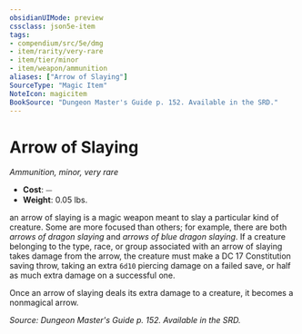 ```yaml
---
obsidianUIMode: preview
cssclass: json5e-item
tags:
- compendium/src/5e/dmg
- item/rarity/very-rare
- item/tier/minor
- item/weapon/ammunition
aliases: ["Arrow of Slaying"]
SourceType: "Magic Item"
NoteIcon: magicitem
BookSource: "Dungeon Master's Guide p. 152. Available in the SRD."
---
```

# Arrow of Slaying
*Ammunition, minor, very rare*  

- **Cost**: ⏤
- **Weight**: 0.05 lbs.

an arrow of slaying is a magic weapon meant to slay a particular kind of creature. Some are more focused than others; for example, there are both *arrows of dragon slaying* and *arrows of blue dragon slaying*. If a creature belonging to the type, race, or group associated with an arrow of slaying takes damage from the arrow, the creature must make a DC 17 Constitution saving throw, taking an extra `6d10` piercing damage on a failed save, or half as much extra damage on a successful one.

Once an arrow of slaying deals its extra damage to a creature, it becomes a nonmagical arrow.

*Source: Dungeon Master's Guide p. 152. Available in the SRD.*